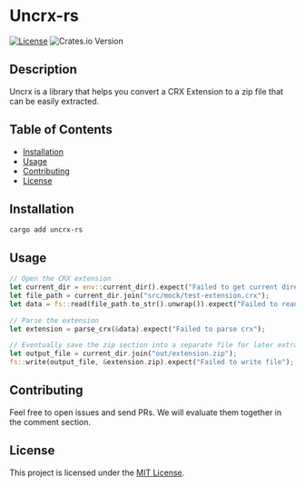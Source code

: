 # Uncrx-rs

[![License](https://img.shields.io/badge/license-MIT-blue.svg)](LICENSE)
![Crates.io Version](https://img.shields.io/crates/v/uncrx-rs)

## Description

Uncrx is a library that helps you convert a CRX Extension to a zip file that can be easily 
extracted.

## Table of Contents

- [Installation](#installation)
- [Usage](#usage)
- [Contributing](#contributing)
- [License](#license)

## Installation

```
cargo add uncrx-rs
```

## Usage

```rust
// Open the CRX extension
let current_dir = env::current_dir().expect("Failed to get current directory");
let file_path = current_dir.join("src/mock/test-extension.crx");
let data = fs::read(file_path.to_str().unwrap()).expect("Failed to read file");

// Parse the extension
let extension = parse_crx(&data).expect("Failed to parse crx");

// Eventually save the zip section into a separate file for later extraction
let output_file = current_dir.join("out/extension.zip");
fs::write(output_file, &extension.zip).expect("Failed to write file");
```

## Contributing

Feel free to open issues and send PRs. We will evaluate them together in the comment section.

## License

This project is licensed under the [MIT License](LICENSE).
